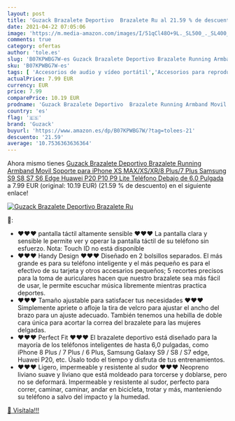 ```yaml
---
layout: post
title: 'Guzack Brazalete Deportivo  Brazalete Ru al 21.59 % de descuento'
date: 2021-04-22 07:05:06
image: 'https://m.media-amazon.com/images/I/51qCl48O+9L._SL500_._SL400_.jpg'
comments: true
category: ofertas
author: 'tole.es'
slug: 'B07KPWBG7W-es Guzack Brazalete Deportivo Brazalete Running Armband Movil...'
sku: 'B07KPWBG7W-es'
tags: [ 'Accesorios de audio y vídeo portátil','Accesorios para reproductores de MP3','Audio y vídeo portátil','Bandas para el brazo para reproductores de MP3','Electrónica','guzack','iphone', ]
actualPrice: 7.99 EUR
currency: EUR
price: 7.99
comparePrice: 10.19 EUR
prodname: 'Guzack Brazalete Deportivo  Brazalete Running Armband Movil Soporte para iPhone XS MAX/XS/XR/8 Plus/7 Plus  Samsung S9 S8 S7 S6 Edge  Huawei P20 P10 P9 Lite Teléfono Debajo de 6.0 Pulgada'
country: 'es'
flag: '🇪🇸'
brand: 'Guzack'
buyurl: 'https://www.amazon.es/dp/B07KPWBG7W/?tag=tolees-21'
descuento: '21.59'
average: '10.7536363636364'
---
```


Ahora mismo tienes [Guzack Brazalete Deportivo  Brazalete Running Armband Movil Soporte para iPhone XS MAX/XS/XR/8 Plus/7 Plus  Samsung S9 S8 S7 S6 Edge  Huawei P20 P10 P9 Lite Teléfono Debajo de 6.0 Pulgada](https://www.amazon.es/dp/B07KPWBG7W/?tag=tolees-21) a 7.99 EUR (original: 10.19 EUR) (21.59 %  de descuento) en el siguiente enlace!

[![Guzack Brazalete Deportivo  Brazalete Ru](https://m.media-amazon.com/images/I/51qCl48O+9L._SL500_._SL400_.jpg)](https://www.amazon.es/dp/B07KPWBG7W/?tag=tolees-21)

🔎:

- ♥♥♥ pantalla táctil altamente sensible ♥♥♥ La pantalla clara y sensible le permite ver y operar la pantalla táctil de su teléfono sin esfuerzo. Nota: Touch ID no está disponible
- ♥♥♥ Handy Design ♥♥♥ Diseñado en 2 bolsillos separados. El más grande es para su teléfono inteligente y el más pequeño es para el efectivo de su tarjeta y otros accesarios pequeños; 5 recortes precisos para la toma de auriculares hacen que nuestro brazalete sea más fácil de usar, le permite escuchar música libremente mientras practica deportes.
- ♥♥♥ Tamaño ajustable para satisfacer tus necesidades ♥♥♥ Simplemente apriete o afloje la tira de velcro para ajustar el ancho del brazo para un ajuste adecuado. También tenemos una hebilla de doble cara única para acortar la correa del brazalete para las mujeres delgadas.
- ♥♥♥ Perfect Fit ♥♥♥ El brazalete deportivo está diseñado para la mayoría de los teléfonos inteligentes de hasta 6,0 pulgadas, como iPhone 8 Plus / 7 Plus / 6 Plus, Samsung Galaxy S9 / S8 / S7 edge, Huawei P20, etc. Úsalo todo el tiempo y disfruta de tus entrenamientos.
- ♥♥♥ Ligero, impermeable y resistente al sudor ♥♥♥ Neopreno liviano suave y liviano que está moldeado para torcerse y doblarse, pero no se deformará. Impermeable y resistente al sudor, perfecto para correr, caminar, caminar, andar en bicicleta, trotar y más, manteniendo su teléfono a salvo del impacto y la humedad.

[🛒 Visítala!!!](https://www.amazon.es/dp/B07KPWBG7W/?tag=tolees-21)
